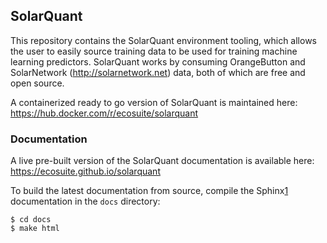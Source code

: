 ## SolarQuant

This repository contains the SolarQuant environment tooling, which allows
the user to easily source training data to be used for training machine
learning predictors. SolarQuant works by consuming OrangeButton and
SolarNetwork (http://solarnetwork.net) data, both of which are free and open source.

A containerized ready to go version of SolarQuant is maintained here: https://hub.docker.com/r/ecosuite/solarquant

### Documentation

A live pre-built version of the SolarQuant documentation is available here: https://ecosuite.github.io/solarquant

To build the latest documentation from source, compile the Sphinx[1] documentation in the `docs` directory:

```shell
$ cd docs
$ make html
```

[1]: https://www.sphinx-doc.org/en/master/
